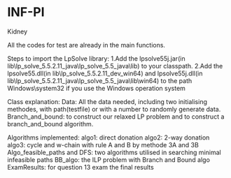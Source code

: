 # INF-PI
Kidney

All the codes for test are already in the main functions.

Steps to import the LpSolve library: 
1.Add the lpsolve55j.jar(in lib\lp_solve_5.5.2.11_java\lp_solve_5.5_java\lib) to your classpath.
2.Add the lpsolve55.dll(in lib\lp_solve_5.5.2.11_dev_win64) and lpsolve55j.dll(in lib\lp_solve_5.5.2.11_java\lp_solve_5.5_java\lib\win64) to the path Windows\system32 if you use the Windows operation system

Class explanation:
Data: All the data needed, including two initialising methodes, with path(testfile) or with a number to randomly generate data.
Branch_and_bound: to construct our relaxed LP problem and to construct a branch_and_bound algorithm.

Algorithms implemented:
algo1: direct donation
algo2: 2-way donation
algo3: cycle and w-chain with rule A and B by methode 3A and 3B
Algo_feasible_paths and DFS: two algorithms utilised in searching minimal infeasible paths
BB_algo: the ILP problem with Branch and Bound algo
ExamResults: for question 13 exam the final results
